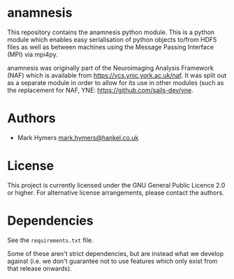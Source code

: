 # anamnesis

This repository contains the anamnesis python module.  This is a python module
which enables easy serialisation of python objects to/from HDF5 files as well
as between machines using the Message Passing Interface (MPI) via mpi4py.

anamnesis was originally part of the Neuroimaging Analysis Framework (NAF)
which is available from <https://vcs.ynic.york.ac.uk/naf>.  It was split out as a
separate module in order to allow for its use in other modules (such as the
replacement for NAF, YNE: <https://github.com/sails-dev/yne>.


# Authors

 * Mark Hymers <mark.hymers@hankel.co.uk>


# License

This project is currently licensed under the GNU General Public Licence 2.0
or higher.  For alternative license arrangements, please contact the authors.


# Dependencies

See the `requirements.txt` file.

Some of these aren't strict dependencies, but are instead what we develop
against (i.e. we don't guarantee not to use features which only exist from that
release onwards).
